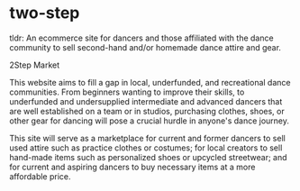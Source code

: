 # two-step
tldr: An ecommerce site for dancers and those affiliated with the dance community to sell second-hand and/or homemade dance attire and gear.

2Step Market

This website aims to fill a gap in local, underfunded, and recreational dance communities. From beginners wanting to improve their skills, to underfunded and undersupplied intermediate and advanced dancers that are well established on a team or in studios, purchasing clothes, shoes, or other gear for dancing will pose a crucial hurdle in anyone's dance journey.

This site will serve as a marketplace for current and former dancers to sell used attire such as practice clothes or costumes; for local creators to sell hand-made items such as personalized shoes or upcycled streetwear; and for current and aspiring dancers to buy necessary items at a more affordable price.

